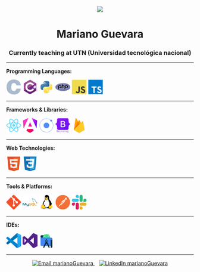 <div id="header" align="center">
    <img src="https://media.giphy.com/media/yALcFbrKshfoY/giphy.gif" width="200" />
    <h1>Mariano Guevara</h1>
    <h3>Currently teaching at UTN (Universidad tecnológica nacional)</h3>
</div>

<hr/>

<div>
	<p><strong>Programming Languages:</strong></p>
    <img src="https://github.com/devicons/devicon/blob/master/icons/c/c-original.svg" title="C" width="40" height="40"/>
    <img src="https://github.com/devicons/devicon/blob/master/icons/csharp/csharp-original.svg" title="C#" width="40" height="40"/>
    <img src="https://github.com/devicons/devicon/blob/master/icons/python/python-original.svg" title="Python" width="40" height="40"/>
    <img src="https://github.com/devicons/devicon/blob/master/icons/php/php-original.svg" title="PHP" width="40" height="40"/>
    <img src="https://github.com/devicons/devicon/blob/master/icons/javascript/javascript-original.svg" title="JavaScript" width="40" height="40"/>
    <img src="https://github.com/devicons/devicon/blob/master/icons/typescript/typescript-original.svg" title="TypeScript" width="40" height="40"/>
</div>

<hr/>

<div>
	<p><strong>Frameworks & Libraries:</strong></p>
    <img src="https://github.com/devicons/devicon/blob/master/icons/react/react-original.svg" title="React" width="40" height="40"/>
    <img src="https://github.com/devicons/devicon/blob/master/icons/angular/angular-original.svg" title="Angular" width="40" height="40"/>
    <img src="https://github.com/devicons/devicon/blob/master/icons/ionic/ionic-original.svg" title="Ionic" width="40" height="40"/>
    <img src="https://github.com/devicons/devicon/blob/master/icons/bootstrap/bootstrap-original-wordmark.svg" title="Bootstrap" width="40" height="40"/>
    <img src="https://github.com/devicons/devicon/blob/master/icons/firebase/firebase-original.svg" title="Firebase" width="40" height="40"/>
</div>

<hr/>

<p><strong>Web Technologies:</strong></p>
<div>
    <img src="https://github.com/devicons/devicon/blob/master/icons/html5/html5-original.svg" title="HTML5" width="40" height="40"/>
    <img src="https://github.com/devicons/devicon/blob/master/icons/css3/css3-original.svg" title="CSS3" width="40" height="40"/>
</div>

<hr/>

<p><strong>Tools & Platforms:</strong></p>
<div>
    <img src="https://github.com/devicons/devicon/blob/master/icons/git/git-original.svg" title="Git" width="40" height="40"/>
    <img src="https://github.com/devicons/devicon/blob/master/icons/mysql/mysql-original-wordmark.svg" title="MySQL" width="40" height="40"/>
    <img src="https://github.com/devicons/devicon/blob/master/icons/linux/linux-original.svg" title="Linux" width="40" height="40"/>
    <img src="https://github.com/devicons/devicon/blob/master/icons/postman/postman-original.svg" title="Postman" width="40" height="40"/>
    <img src="https://github.com/devicons/devicon/blob/master/icons/slack/slack-original.svg" title="Slack" width="40" height="40"/>
</div>

<hr/>

<p><strong>IDEs:</strong></p>
<div>
    <img src="https://github.com/devicons/devicon/blob/master/icons/vscode/vscode-original.svg" title="VS Code" width="40" height="40"/>
    <img src="https://github.com/devicons/devicon/blob/master/icons/visualstudio/visualstudio-plain.svg" title="Visual Studio" width="40" height="40"/>
    <img src="https://github.com/devicons/devicon/blob/master/icons/androidstudio/androidstudio-original.svg" title="Android Studio" width="40" height="40"/>
</div>


<hr/>

<div align="center">
  <a href="mailto:marianoguevara2005@gmail.com" title="Email: marianoguevara2005@gmail.com">
    <img src="https://img.icons8.com/fluent/50/000000/gmail.png" alt="Email marianoGuevara" width="40" height="40">
  </a>&nbsp;&nbsp;
  <a href="https://www.linkedin.com/in/mariano-guevara-8aa56826a" title="LinkedIn: marianoGuevara">
    <img src="https://img.icons8.com/color/50/000000/linkedin.png" alt="LinkedIn marianoGuevara" width="40" height="40">
  </a>
</div>
